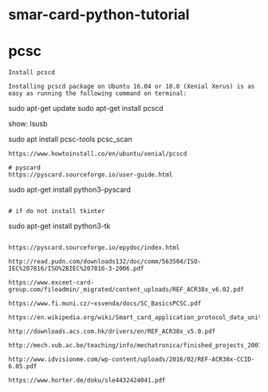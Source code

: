 # smar-card-python-tutorial
# pcsc
```
Install pcscd

Installing pcscd package on Ubuntu 16.04 or 18.0 (Xenial Xerus) is as easy as running the following command on terminal:
```
sudo apt-get update
sudo apt-get install pcscd

show: lsusb

sudo apt install pcsc-tools
pcsc_scan
```
https://www.howtoinstall.co/en/ubuntu/xenial/pcscd

# pyscard
https://pyscard.sourceforge.io/user-guide.html
```
sudo apt-get install python3-pyscard
```

# if do not install tkinter
```
sudo apt-get install python3-tk
```

https://pyscard.sourceforge.io/epydoc/index.html

http://read.pudn.com/downloads132/doc/comm/563504/ISO-IEC%207816/ISO%2BIEC%207816-3-2006.pdf

https://www.exceet-card-group.com/fileadmin/_migrated/content_uploads/REF_ACR38x_v6.02.pdf

https://www.fi.muni.cz/~xsvenda/docs/SC_BasicsPCSC.pdf

https://en.wikipedia.org/wiki/Smart_card_application_protocol_data_unit

http://downloads.acs.com.hk/drivers/en/REF_ACR38x_v5.0.pdf

http://mech.vub.ac.be/teaching/info/mechatronica/finished_projects_2007/Groep%201/Smartcard.html

http://www.idvisionme.com/wp-content/uploads/2016/02/REF-ACR38x-CCID-6.05.pdf

https://www.horter.de/doku/sle4432424041.pdf
